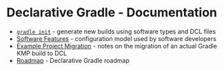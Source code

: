 # Declarative Gradle - Documentation

* [`gradle init`](./build-init.md) - generate new builds using software types and DCL files
* [Software Features](./software-features.md) - configuration model used by software developers
* [Example Project Migration](./migrating-example.md) - notes on the migration of an actual Gradle KMP build to DCL
* [Roadmap](../ROADMAP.md) - Declarative Gradle roadmap
